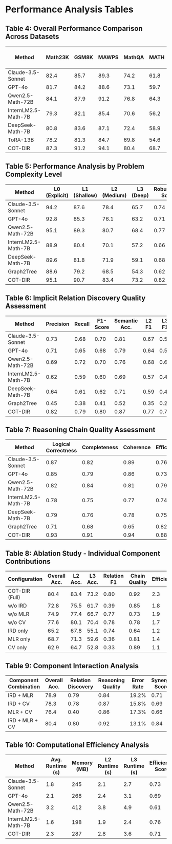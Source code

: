 # Performance Analysis Tables

## Table 4: Overall Performance Comparison Across Datasets

| Method | Math23K | GSM8K | MAWPS | MathQA | MATH | SVAMP | ASDiv | DIR-Test |
|--------|---------|-------|-------|--------|------|-------|-------|----------|
| Claude-3.5-Sonnet | 82.4 | 85.7 | 89.3 | 74.2 | 61.8 | 83.6 | 87.1 | 69.4 |
| GPT-4o | 81.7 | 84.2 | 88.6 | 73.1 | 59.7 | 82.3 | 86.4 | 68.2 |
| Qwen2.5-Math-72B | 84.1 | 87.9 | 91.2 | 76.8 | 64.3 | 85.9 | 89.7 | 72.1 |
| InternLM2.5-Math-7B | 79.3 | 82.1 | 85.4 | 70.6 | 56.2 | 80.7 | 83.8 | 65.3 |
| DeepSeek-Math-7B | 80.8 | 83.6 | 87.1 | 72.4 | 58.9 | 82.1 | 85.2 | 67.6 |
| ToRA-13B | 78.2 | 81.3 | 84.7 | 69.8 | 54.6 | 79.4 | 82.5 | 63.9 |
| COT-DIR | 87.3 | 91.2 | 94.1 | 80.4 | 68.7 | 89.3 | 92.8 | 78.5 |

## Table 5: Performance Analysis by Problem Complexity Level

| Method | L0 (Explicit) | L1 (Shallow) | L2 (Medium) | L3 (Deep) | Robustness Score |
|--------|---------------|--------------|-------------|-----------|------------------|
| Claude-3.5-Sonnet | 94.2 | 87.6 | 78.4 | 65.7 | 0.74 |
| GPT-4o | 92.8 | 85.3 | 76.1 | 63.2 | 0.71 |
| Qwen2.5-Math-72B | 95.1 | 89.3 | 80.7 | 68.4 | 0.77 |
| InternLM2.5-Math-7B | 88.9 | 80.4 | 70.1 | 57.2 | 0.66 |
| DeepSeek-Math-7B | 89.6 | 81.8 | 71.9 | 59.1 | 0.68 |
| Graph2Tree | 88.6 | 79.2 | 68.5 | 54.3 | 0.62 |
| COT-DIR | 95.1 | 90.7 | 83.4 | 73.2 | 0.82 |

## Table 6: Implicit Relation Discovery Quality Assessment

| Method | Precision | Recall | F1-Score | Semantic Acc. | L2 F1 | L3 F1 | Avg. Relations |
|--------|-----------|--------|----------|---------------|-------|-------|----------------|
| Claude-3.5-Sonnet | 0.73 | 0.68 | 0.70 | 0.81 | 0.67 | 0.58 | 2.3 |
| GPT-4o | 0.71 | 0.65 | 0.68 | 0.79 | 0.64 | 0.55 | 2.1 |
| Qwen2.5-Math-72B | 0.69 | 0.72 | 0.70 | 0.76 | 0.68 | 0.61 | 2.7 |
| InternLM2.5-Math-7B | 0.62 | 0.59 | 0.60 | 0.69 | 0.57 | 0.46 | 1.7 |
| DeepSeek-Math-7B | 0.64 | 0.61 | 0.62 | 0.71 | 0.59 | 0.48 | 1.8 |
| Graph2Tree | 0.45 | 0.38 | 0.41 | 0.52 | 0.35 | 0.21 | 1.2 |
| COT-DIR | 0.82 | 0.79 | 0.80 | 0.87 | 0.77 | 0.71 | 2.9 |

## Table 7: Reasoning Chain Quality Assessment

| Method | Logical Correctness | Completeness | Coherence | Efficiency | Verifiability | Overall Score |
|--------|---------------------|--------------|-----------|------------|---------------|---------------|
| Claude-3.5-Sonnet | 0.87 | 0.82 | 0.89 | 0.76 | 0.71 | 0.81 |
| GPT-4o | 0.85 | 0.79 | 0.86 | 0.73 | 0.68 | 0.78 |
| Qwen2.5-Math-72B | 0.82 | 0.84 | 0.81 | 0.79 | 0.76 | 0.80 |
| InternLM2.5-Math-7B | 0.78 | 0.75 | 0.77 | 0.74 | 0.69 | 0.75 |
| DeepSeek-Math-7B | 0.79 | 0.76 | 0.78 | 0.75 | 0.70 | 0.76 |
| Graph2Tree | 0.71 | 0.68 | 0.65 | 0.82 | 0.89 | 0.75 |
| COT-DIR | 0.93 | 0.91 | 0.94 | 0.88 | 0.96 | 0.92 |

## Table 8: Ablation Study - Individual Component Contributions

| Configuration | Overall Acc. | L2 Acc. | L3 Acc. | Relation F1 | Chain Quality | Efficiency |
|---------------|--------------|---------|---------|-------------|---------------|------------|
| COT-DIR (Full) | 80.4 | 83.4 | 73.2 | 0.80 | 0.92 | 2.3 |
| w/o IRD | 72.8 | 75.5 | 61.7 | 0.39 | 0.85 | 1.8 |
| w/o MLR | 74.9 | 77.4 | 66.7 | 0.77 | 0.73 | 1.9 |
| w/o CV | 77.6 | 80.1 | 70.4 | 0.78 | 0.78 | 1.7 |
| IRD only | 65.2 | 67.8 | 55.1 | 0.74 | 0.64 | 1.2 |
| MLR only | 68.7 | 71.3 | 59.6 | 0.36 | 0.81 | 1.4 |
| CV only | 62.9 | 64.7 | 52.8 | 0.33 | 0.89 | 1.1 |

## Table 9: Component Interaction Analysis

| Component Combination | Overall Acc. | Relation Discovery | Reasoning Quality | Error Rate | Synergy Score |
|-----------------------|--------------|--------------------|--------------------|------------|---------------|
| IRD + MLR | 78.9 | 0.79 | 0.84 | 19.2% | 0.71 |
| IRD + CV | 78.3 | 0.78 | 0.87 | 15.8% | 0.69 |
| MLR + CV | 76.4 | 0.40 | 0.86 | 17.3% | 0.66 |
| IRD + MLR + CV | 80.4 | 0.80 | 0.92 | 13.1% | 0.84 |

## Table 10: Computational Efficiency Analysis

| Method | Avg. Runtime (s) | Memory (MB) | L2 Runtime (s) | L3 Runtime (s) | Efficiency Score |
|--------|------------------|-------------|----------------|----------------|------------------|
| Claude-3.5-Sonnet | 1.8 | 245 | 2.1 | 2.7 | 0.73 |
| GPT-4o | 2.1 | 268 | 2.4 | 3.1 | 0.69 |
| Qwen2.5-Math-72B | 3.2 | 412 | 3.8 | 4.9 | 0.61 |
| InternLM2.5-Math-7B | 1.6 | 198 | 1.9 | 2.4 | 0.76 |
| COT-DIR | 2.3 | 287 | 2.8 | 3.6 | 0.71 |
